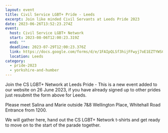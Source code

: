 ```yaml
---
layout: event
title: Civil Service LGBT+ Pride - Leeds
excerpt: Join like minded Civil Servants at Leeds Pride 2023
date: 2023-06-26T13:52:23.274Z
event:
  host: Civil Service LGBT+ Network
  start: 2023-08-06T12:00:23.319Z
  end: ""
  deadline: 2023-07-29T12:00:23.376Z
  link: https://docs.google.com/forms/d/e/1FAIpQLSf3hijFFwyj7oE1EZTYWSC6sbMRHl213Yb8fWrogZWabICGLA/viewform?vc=0&c=0&w=1&flr=0
  location: Leeds
category:
  - pride-2023
  - yorkshire-and-humber
---
```

J﻿oin the CS LGBT+ Network at Leeds Pride - This is a new event added to our website on 26 June 2023, if you have already signed up to other prides just resubmit the form above for Leeds. 

Please meet Salina and Marie outside 7&8 Wellington Place, Whitehall Road Entrance from 1200. 

W﻿e will gather here, hand out the CS LGBT+ Network t-shirts and get ready to move on to the start of the parade together.